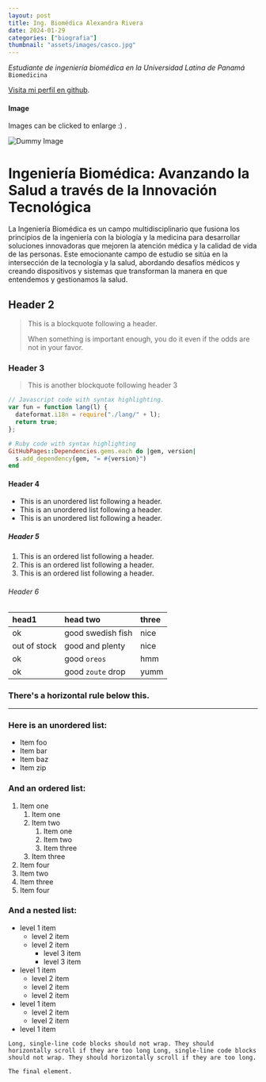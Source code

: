 ```yaml
---
layout: post
title: Ing. Biomédica Alexandra Rivera
date: 2024-01-29
categories: ["biografia"]
thumbnail: "assets/images/casco.jpg"
---
```


_Estudiante de ingeniería biomédica en la Universidad Latina de Panamá_ `Biomedicina`

[Visita mi perfil en github]((https://github.com/Aleriveraa08/PaginaWebAlex/blob/main/README.md)).


#### Image

Images can be clicked to enlarge :) .

![Dummy Image](https://picsum.photos/800/300)

# Ingeniería Biomédica: Avanzando la Salud a través de la Innovación Tecnológica

La Ingeniería Biomédica es un campo multidisciplinario que fusiona los principios de la ingeniería con la biología y la medicina para desarrollar soluciones innovadoras que mejoren la atención médica y la calidad de vida de las personas. 
Este emocionante campo de estudio se sitúa en la intersección de la tecnología y la salud, abordando desafíos médicos y creando dispositivos y sistemas que transforman la manera en que entendemos y gestionamos la salud.

## Header 2

> This is a blockquote following a header.
>
> When something is important enough, you do it even if the odds are not in your favor.

### Header 3

> This is another blockquote following header 3

```js
// Javascript code with syntax highlighting.
var fun = function lang(l) {
  dateformat.i18n = require("./lang/" + l);
  return true;
};
```

```ruby
# Ruby code with syntax highlighting
GitHubPages::Dependencies.gems.each do |gem, version|
  s.add_dependency(gem, "= #{version}")
end
```

#### Header 4

- This is an unordered list following a header.
- This is an unordered list following a header.
- This is an unordered list following a header.

##### Header 5

1.  This is an ordered list following a header.
2.  This is an ordered list following a header.
3.  This is an ordered list following a header.

###### Header 6

| head1        | head two          | three |
| :----------- | :---------------- | :---- |
| ok           | good swedish fish | nice  |
| out of stock | good and plenty   | nice  |
| ok           | good `oreos`      | hmm   |
| ok           | good `zoute` drop | yumm  |

### There's a horizontal rule below this.

---

### Here is an unordered list:

- Item foo
- Item bar
- Item baz
- Item zip

### And an ordered list:

1.  Item one
    1.  Item one
    1.  Item two
        1.  Item one
        1.  Item two
        1.  Item three
    1.  Item three
1.  Item four
1.  Item two
1.  Item three
1.  Item four

### And a nested list:

- level 1 item
  - level 2 item
  - level 2 item
    - level 3 item
    - level 3 item
- level 1 item
  - level 2 item
  - level 2 item
  - level 2 item
- level 1 item
  - level 2 item
  - level 2 item
- level 1 item

```
Long, single-line code blocks should not wrap. They should horizontally scroll if they are too long Long, single-line code blocks should not wrap. They should horizontally scroll if they are too long.
```

```
The final element.
```
